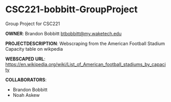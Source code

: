 # CSC221-bobbitt-GroupProject
Group Project for CSC221

__OWNER__: Brandon Bobbitt btbobbitt@my.waketech.edu

__PROJECTDESCRIPTION__: Webscraping from the American Football Stadium Capacity table on wikpedia

__WEBSCAPED URL__: https://en.wikipedia.org/wiki/List_of_American_football_stadiums_by_capacity

__COLLABORATORS__:
  - Brandon Bobbitt
  - Noah Askew

